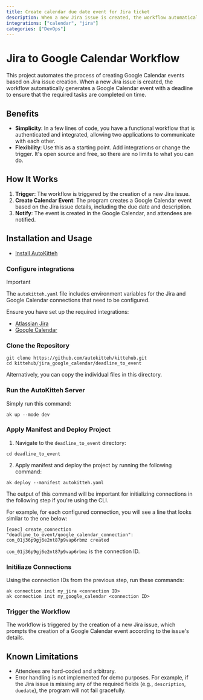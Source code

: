 ```yaml
---
title: Create calendar due date event for Jira ticket
description: When a new Jira issue is created, the workflow automatically generates a Google Calendar event with a deadline
integrations: ["calendar", "jira"]
categories: ["DevOps"]
---
```


# Jira to Google Calendar Workflow

This project automates the process of creating Google Calendar events based on Jira issue creation. When a new Jira issue is created, the workflow automatically generates a Google Calendar event with a deadline to ensure that the required tasks are completed on time.

## Benefits

- **Simplicity**: In a few lines of code, you have a functional workflow that is authenticated and integrated, allowing two applications to communicate with each other.
- **Flexibility**: Use this as a starting point. Add integrations or change the trigger. It's open source and free, so there are no limits to what you can do.

## How It Works

1. **Trigger**: The workflow is triggered by the creation of a new Jira issue.
2. **Create Calendar Event**: The program creates a Google Calendar event based on the Jira issue details, including the due date and description.
3. **Notify**: The event is created in the Google Calendar, and attendees are notified.

## Installation and Usage 

- [Install AutoKitteh](https://docs.autokitteh.com/get_started/install)

### Configure integrations

> [!IMPORTANT]
> The `autokitteh.yaml` file includes environment variables for the Jira and Google Calendar connections that need to be configured.

Ensure you have set up the required integrations:

- [Atlassian Jira](https://docs.autokitteh.com/integrations/atlassian)
- [Google Calendar](https://docs.autokitteh.com/integrations/google)

### Clone the Repository

```shell
git clone https://github.com/autokitteh/kittehub.git
cd kittehub/jira_google_calendar/deadline_to_event
```

Alternatively, you can copy the individual files in this directory.

### Run the AutoKitteh Server

Simply run this command:

```shell
ak up --mode dev
```

### Apply Manifest and Deploy Project

1. Navigate to the `deadline_to_event` directory:

```shell
cd deadline_to_event
```

2. Apply manifest and deploy the project by running the following command:

```shell
ak deploy --manifest autokitteh.yaml
```

The output of this command will be important for initializing connections in the following step if you're using the CLI.

For example, for each configured connection, you will see a line that looks similar to the one below:

```shell
[exec] create_connection "deadline_to_event/google_calendar_connection": con_01j36p9gj6e2nt87p9vap6rbmz created
```

`con_01j36p9gj6e2nt87p9vap6rbmz` is the connection ID.

### Initiliaze Connections

Using the connection IDs from the previous step, run these commands:

```shell
ak connection init my_jira <connection ID>
ak connection init my_google_calendar <connection ID>
```

### Trigger the Workflow

The workflow is triggered by the creation of a new Jira issue, which prompts the creation of a Google Calendar event according to the issue's details.

## Known Limitations

- Attendees are hard-coded and arbitrary.
- Error handling is not implemented for demo purposes. For example, if the Jira issue is missing any of the required fields (e.g., `description`, `duedate`), the program will not fail gracefully.
